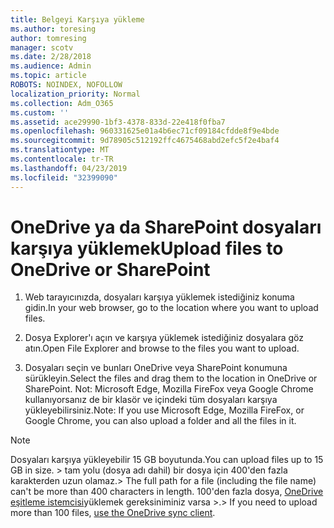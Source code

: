 ```yaml
---
title: Belgeyi Karşıya yükleme
ms.author: toresing
author: tomresing
manager: scotv
ms.date: 2/28/2018
ms.audience: Admin
ms.topic: article
ROBOTS: NOINDEX, NOFOLLOW
localization_priority: Normal
ms.collection: Adm_O365
ms.custom: ''
ms.assetid: ace29990-1bf3-4378-833d-22e418f0fba7
ms.openlocfilehash: 960331625e01a4b6ec71cf09184cfdde8f9e4bde
ms.sourcegitcommit: 9d78905c512192ffc4675468abd2efc5f2e4baf4
ms.translationtype: MT
ms.contentlocale: tr-TR
ms.lasthandoff: 04/23/2019
ms.locfileid: "32399090"
---
```

# <a name="upload-files-to-onedrive-or-sharepoint"></a><span data-ttu-id="433b5-102">OneDrive ya da SharePoint dosyaları karşıya yüklemek</span><span class="sxs-lookup"><span data-stu-id="433b5-102">Upload files to OneDrive or SharePoint</span></span>

1. <span data-ttu-id="433b5-103">Web tarayıcınızda, dosyaları karşıya yüklemek istediğiniz konuma gidin.</span><span class="sxs-lookup"><span data-stu-id="433b5-103">In your web browser, go to the location where you want to upload files.</span></span>
    
2. <span data-ttu-id="433b5-104">Dosya Explorer'ı açın ve karşıya yüklemek istediğiniz dosyalara göz atın.</span><span class="sxs-lookup"><span data-stu-id="433b5-104">Open File Explorer and browse to the files you want to upload.</span></span>
    
3. <span data-ttu-id="433b5-105">Dosyaları seçin ve bunları OneDrive veya SharePoint konumuna sürükleyin.</span><span class="sxs-lookup"><span data-stu-id="433b5-105">Select the files and drag them to the location in OneDrive or SharePoint.</span></span> <span data-ttu-id="433b5-106">Not: Microsoft Edge, Mozilla FireFox veya Google Chrome kullanıyorsanız de bir klasör ve içindeki tüm dosyaları karşıya yükleyebilirsiniz.</span><span class="sxs-lookup"><span data-stu-id="433b5-106">Note: If you use Microsoft Edge, Mozilla FireFox, or Google Chrome, you can also upload a folder and all the files in it.</span></span>
    
> [!NOTE]
>  <span data-ttu-id="433b5-107">Dosyaları karşıya yükleyebilir 15 GB boyutunda.</span><span class="sxs-lookup"><span data-stu-id="433b5-107">You can upload files up to 15 GB in size.</span></span> <span data-ttu-id="433b5-108">> tam yolu (dosya adı dahil) bir dosya için 400'den fazla karakterden uzun olamaz.</span><span class="sxs-lookup"><span data-stu-id="433b5-108">>  The full path for a file (including the file name) can't be more than 400 characters in length.</span></span> <span data-ttu-id="433b5-109">100'den fazla dosya, [OneDrive eşitleme istemcisi](https://go.microsoft.com/fwlink/?linkid=866427)yüklemek gereksiniminiz varsa >.</span><span class="sxs-lookup"><span data-stu-id="433b5-109">>  If you need to upload more than 100 files, [use the OneDrive sync client](https://go.microsoft.com/fwlink/?linkid=866427).</span></span> 
  

